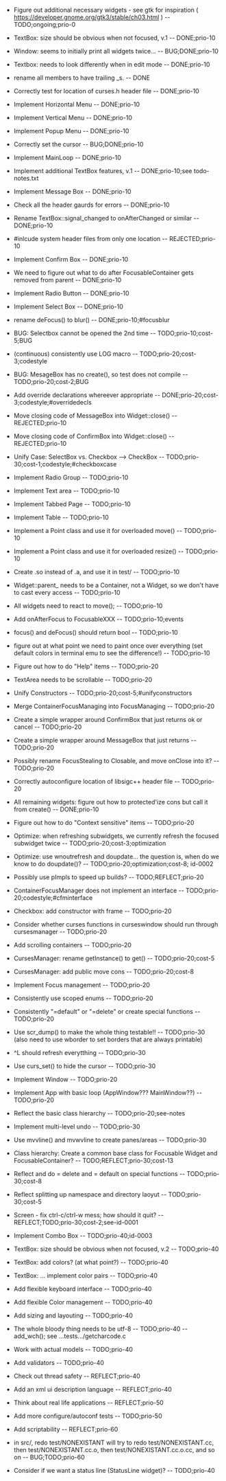 * Figure out additional necessary widgets - see gtk for inspiration ( https://developer.gnome.org/gtk3/stable/ch03.html ) -- TODO;ongoing;prio-0
* TextBox: size should be obvious when not focused, v.1 -- DONE;prio-10
* Window: seems to initially print all widgets twice... -- BUG;DONE;prio-10
* Textbox: needs to look differently when in edit mode -- DONE;prio-10
* rename all members to have trailing \_s. -- DONE
* Correctly test for location of curses.h header file -- DONE;prio-10
* Implement Horizontal Menu -- DONE;prio-10
* Implement Vertical Menu -- DONE;prio-10
* Implement Popup Menu -- DONE;prio-10
* Correctly set the cursor -- BUG;DONE;prio-10
* Implement MainLoop -- DONE;prio-10
* Implement additional TextBox features, v.1 -- DONE;prio-10;see todo-notes.txt
* Implement Message Box -- DONE;prio-10
* Check all the header gaurds for errors -- DONE;prio-10
* Rename TextBox::signal\_changed to onAfterChanged or similar -- DONE;prio-10
* #inlcude system header files from only one location -- REJECTED;prio-10
* Implement Confirm Box -- DONE;prio-10
* We need to figure out what to do after FocusableContainer gets removed from parent -- DONE;prio-10
* Implement Radio Button -- DONE;prio-10
* Implement Select Box -- DONE;prio-10
* rename deFocus() to blur() -- DONE;prio-10;#focusblur
* BUG: Selectbox cannot be opened the 2nd time -- TODO;prio-10;cost-5;BUG
* (continuous) consistently use LOG macro -- TODO;prio-20;cost-3;codestyle
* BUG: MesageBox has no create(), so test does not compile -- TODO;prio-20;cost-2;BUG
* Add override declarations whereever appropriate -- DONE;prio-20;cost-3;codestyle;#overridedecls
* Move closing code of MessageBox into Widget::close() -- REJECTED;prio-10
* Move closing code of ConfirmBox into Widget::close() -- REJECTED;prio-10

* Unify Case: SelectBox vs. Checkbox --> CheckBox -- TODO;prio-30;cost-1;codestyle;#checkboxcase
* Implement Radio Group -- TODO;prio-10
* Implement Text area -- TODO;prio-10
* Implement Tabbed Page -- TODO;prio-10
* Implement Table -- TODO;prio-10
* Implement a Point class and use it for overloaded move() -- TODO;prio-10
* Implement a Point class and use it for overloaded resize() -- TODO;prio-10
* Create .so instead of .a, and use it in test/ -- TODO;prio-10
* Widget::parent\_ needs to be a Container, not a Widget, so we don't have to cast every access -- TODO;prio-10 
* All widgets need to react to move(); -- TODO;prio-10
* Add onAfterFocus to FocusableXXX -- TODO;prio-10;events
* focus() and deFocus() should return bool -- TODO;prio-10
* figure out at what point we need to paint once over everything (set default colors in terminal emu to see the difference!) -- TODO;prio-10
* Figure out how to do "Help" items -- TODO;prio-20
* TextArea needs to be scrollable -- TODO;prio-20
* Unify Constructors -- TODO;prio-20;cost-5;#unifyconstructors
* Merge ContainerFocusManaging into FocusManaging -- TODO;prio-20
* Create a simple wrapper around ConfirmBox that just returns ok or cancel -- TODO;prio-20
* Create a simple wrapper around MessageBox that just returns -- TODO;prio-20
* Possibly rename FocusStealing to Closable, and move onClose into it? -- TODO;prio-20
* Correctly autoconfigure location of libsigc++ header file -- TODO;prio-20
* All remaining widgets: figure out how to protected'ize cons but call it from create() -- DONE;prio-10
* Figure out how to do "Context sensitive" items -- TODO;prio-20
* Optimize: when refreshing subwidgets, we currently refresh the focused subwidget twice -- TODO;prio-20;cost-3;optimization
* Optimize: use wnoutrefresh and doupdate... the question is, when do we know to do doupdate()? -- TODO;prio-20;optimization;cost-8; id-0002
* Possibly use pImpls to speed up builds? -- TODO;REFLECT;prio-20
* ContainerFocusManager does not implement an interface -- TODO;prio-20;codestyle;#cfminterface
* Checkbox: add constructor with frame -- TODO;prio-20
* Consider whether curses functions in curseswindow should run through cursesmanager -- TODO;prio-20
* Add scrolling containers -- TODO;prio-20
* CursesManager: rename getInstance() to get() -- TODO;prio-20;cost-5
* CursesManager: add public move cons -- TODO;prio-20;cost-8
* Implement Focus management -- TODO;prio-20
* Consistently use scoped enums -- TODO;prio-20
* Consistently "=default" or "=delete" or create special functions -- TODO;prio-20
* Use scr\_dump() to make the whole thing testable!! -- TODO;prio-30 (also need to use wborder to set borders that are always printable)
* ^L should refresh everytthing -- TODO;prio-30
* Use curs_set() to hide the cursor -- TODO;prio-30
* Implement Window -- TODO;prio-20
* Implement App with basic loop (AppWindow??? MainWindow??) -- TODO;prio-20
* Reflect the basic class hierarchy -- TODO;prio-20;see-notes
* Implement multi-level undo -- TODO;prio-30
* Use mvvline() and mvwvline to create panes/areas -- TODO;prio-30
* Class hierarchy: Create a common base class for Focusable Widget and FocusableContainer? -- TODO;REFLECT;prio-30;cost-13
* Reflect and do = delete and = default on special functions -- TODO;prio-30;cost-8
* Reflect splitting up namespace and directory laoyut -- TODO;prio-30;cost-5
* Screen - fix ctrl-c/ctrl-w mess; how should it quit? -- REFLECT;TODO;prio-30;cost-2;see-id-0001
* Implement Combo Box -- TODO;prio-40;id-0003
* TextBox: size should be obvious when not focused, v.2 -- TODO;prio-40
* TextBox: add colors? (at what point?) -- TODO;prio-40
* TextBox: ... implement color pairs -- TODO;prio-40
* Add flexible keyboard interface -- TODO;prio-40
* Add flexible Color management -- TODO;prio-40
* Add sizing and layouting -- TODO;prio-40
* The whole bloody thing needs to be utf-8 -- TODO;prio-40 -- add_wch(); see ...tests.../getcharcode.c
* Work with actual models -- TODO;prio-40
* Add validators -- TODO;prio-40
* Check out thread safety -- REFLECT;prio-40
* Add an xml ui description language -- REFLECT;prio-40
* Think about real life applications -- REFLECT;prio-50
* Add more configure/autoconf tests -- TODO;prio-50
* Add scriptability -- REFLECT;prio-60
* in src/, redo test/NONEXISTANT will try to redo test/NONEXISTANT.cc, then test/NONEXISTANT.cc.o, then test/NONEXISTANT.cc.o.cc, and so on -- BUG;TODO;prio-60
* Consider if we want a status line (StatusLine widget)? -- TODO;prio-40
